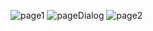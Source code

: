 
![page1](https://github.com/marufhasanmitul/assignment2/assets/87512480/a574d338-6c3c-40e5-ad39-1ca44359a4a1)
![pageDialog](https://github.com/marufhasanmitul/assignment2/assets/87512480/ca6f871e-6103-47ef-9b2a-f2dc54f9dab2)
![page2](https://github.com/marufhasanmitul/assignment2/assets/87512480/4c599dc8-858b-48bf-9051-6a4e869562db)
